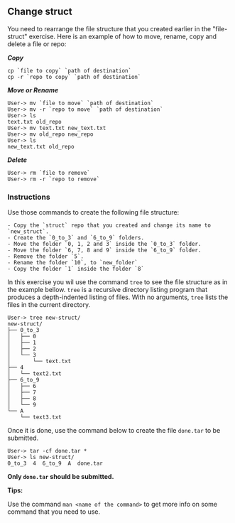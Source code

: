 ## Change struct

You need to rearrange the file structure that you created earlier in the "file-struct" exercise.
Here is an example of how to move, rename, copy and delete a file or repo:

**_Copy_**

```console
cp `file to copy` `path of destination`
cp -r `repo to copy` `path of destination`
```

**_Move or Rename_**

```console
User-> mv `file to move` `path of destination`
User-> mv -r `repo to move` `path of destination`
User-> ls
text.txt old_repo
User-> mv text.txt new_text.txt
User-> mv old_repo new_repo
User-> ls
new_text.txt old_repo
```

**_Delete_**

```console
User-> rm `file to remove`
User-> rm -r `repo to remove`
```

### Instructions

Use those commands to create the following file structure:

    - Copy the `struct` repo that you created and change its name to `new_struct`.
    - Create the `0_to_3` and `6_to_9` folders.
    - Move the folder `0, 1, 2 and 3` inside the `0_to_3` folder.
    - Move the folder `6, 7, 8 and 9` inside the `6_to_9` folder.
    - Remove the folder `5`.
    - Rename the folder `10`, to `new_folder`
    - Copy the folder `1` inside the folder `8`

In this exercise you wil use the command `tree` to see the file structure as in the example bellow. `tree` is a recursive directory listing program that produces a depth-indented listing of files. With no arguments, `tree` lists the files in the current directory.

```console
User-> tree new-struct/
new-struct/
├── 0_to_3
│   ├── 0
│   ├── 1
│   ├── 2
│   └── 3
│       └── text.txt
├── 4
│   └── text2.txt
├── 6_to_9
│   ├── 6
│   ├── 7
│   ├── 8
│   └── 9
└── A
    └── text3.txt
```

Once it is done, use the command below to create the file `done.tar` to be submitted.

```console
User-> tar -cf done.tar *
User-> ls new-struct/
0_to_3  4  6_to_9  A  done.tar
```

**Only `done.tar` should be submitted.**

**Tips:**

Use the command `man <name of the command>` to get more info on some command that you need to use.
